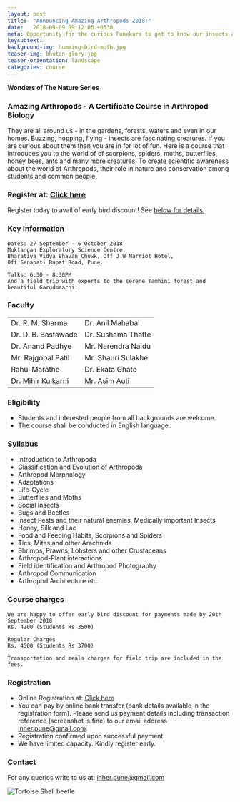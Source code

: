 ```yaml
---
layout: post
title:  "Announcing Amazing Arthropods 2018!"
date:   2018-09-09 09:12:06 +0530
meta: Opportunity for the curious Punekars to get to know our insects and other arthropods. Your overwhelming response to our previous arthropod courses has encouraged us to continue with this informative and exciting short course on the beautiful butterflies and deadly scorpions. This introductory course covers all kinds of insects and other arthropods that inhabit our forests, farms and even our homes. Eminent experts will be speaking on array of topics at this course which is open to all. Will be held from 27 September to 6 October 2018 at Muktangan Exploratory Science Centre, Pune. Talks will be on weekday evenings and includes a field trip with experts to Tamhini/Garudmaachi on Sunday.
keysubtext: 
background-img: humming-bird-moth.jpg
teaser-img: bhutan-glory.jpg
teaser-orientation: landscape
categories: course
---
```


**Wonders of The Nature Series**

### Amazing Arthropods - A Certificate Course in Arthropod Biology

They are all around us - in the gardens, forests, waters and even in our homes.
Buzzing, hopping, flying - insects are fascinating creatures. If you are curious
about them then you are in for lot of fun. Here is a course that introduces you
to the world of of scorpions, spiders, moths, butterflies, honey bees, ants and
many more creatures. To create scientific awareness about the world of
Arthropods, their role in nature and conservation among students and common
people.

### Register at: <a href="https://goo.gl/forms/5Rtm6Tr505JWXqef2">Click here</a>
Register today to avail of early bird discount! See <a href="#course-charges">below for details.</a>

### Key Information ###
    Dates: 27 September - 6 October 2018
    Muktangan Exploratory Science Centre,
    Bharatiya Vidya Bhavan Chowk, Off J W Marriot Hotel,
    Off Senapati Bapat Road, Pune.

    Talks: 6:30 - 8:30PM
    And a field trip with experts to the serene Tamhini forest and beautiful Garudmaachi.


### Faculty
<table class="table table-striped">
<tr><td>Dr. R. M. Sharma</td><td>Dr. Anil Mahabal</td></tr>
<tr><td>Dr. D. B. Bastawade</td><td>Dr. Sushama Thatte</td></tr>
<tr><td>Dr. Anand Padhye</td><td>Mr. Narendra Naidu</td></tr>
<tr><td>Mr. Rajgopal Patil</td><td>Mr. Shauri Sulakhe</td></tr>
<tr><td>Rahul Marathe</td><td>Dr. Ekata Ghate</td></tr>
<tr><td>Dr. Mihir Kulkarni</td><td>Mr. Asim Auti</td></tr>
</table>


### Eligibility
+ Students and interested people from all backgrounds are welcome.
+ The course shall be conducted in English language.

### Syllabus
+ Introduction to Arthropoda
+ Classification and Evolution of Arthropoda
+ Arthropod Morphology
+ Adaptations
+ Life-Cycle
+ Butterflies and Moths
+ Social Insects
+ Bugs and Beetles
+ Insect Pests and their natural enemies, Medically important Insects
+ Honey, Silk and Lac
+ Food and Feeding Habits, Scorpions and Spiders
+ Tics, Mites and other Arachnids
+ Shrimps, Prawns, Lobsters and other Crustaceans
+ Arthropod-Plant interactions
+ Field identification and Arthropod Photography
+ Arthropod Communication
+ Arthropod Architecture etc.

### Course charges

    We are happy to offer early bird discount for payments made by 20th September 2018
    Rs. 4200 (Students Rs 3500)

    Regular Charges
    Rs. 4500 (Students Rs 3700)
    
    Transportation and meals charges for field trip are included in the fees.

### Registration
+ Online Registration at: <a href="https://goo.gl/forms/5Rtm6Tr505JWXqef2">Click here</a>
+ You can pay by online bank transfer (bank details available in the
  registration form). Please send us payment details including transaction
  reference (screenshot is fine) to our email address inher.pune@gmail.com.
+ Registration confirmed upon successful payment.
+ We have limited capacity. Kindly register early.

### Contact
For any queries write to us at:
inher.pune@gmail.com

<img src="{{ site.base_url}}/assets/imgs/tortoise-shell-nirale.jpg" class="img-responsive" alt="Tortoise Shell beetle">
